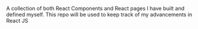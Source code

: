 A collection of both React Components and React pages I have built and defined myself. 
This repo will be used to keep track of my advancements in React JS
